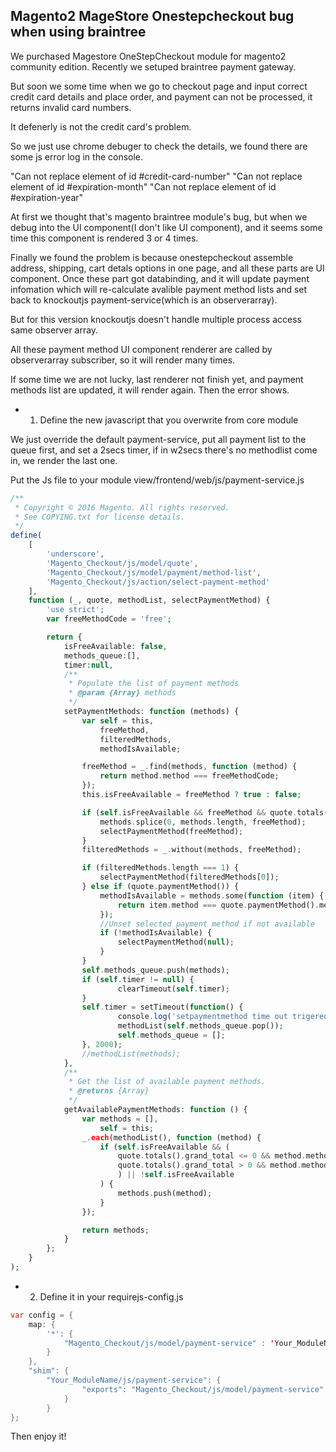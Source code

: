 <!--
Categories = ["Development", "Magento"]
Description = ""
Tags = ["Development", "Magento"]
date = "2017-07-18T21:47:31-08:00"
title = "Magento2 MageStore Onestepcheckout bug when using braintree"
-->

## Magento2 MageStore Onestepcheckout bug when using braintree

We purchased Magestore OneStepCheckout module for magento2 community edition. Recently we setuped braintree payment gateway.

But soon we some time when we go to checkout page and input correct credit card details and place order, and payment can not be processed, it returns invalid card numbers.

It defenerly is not the credit card's problem.

So we just use chrome debuger to check the details, we found there are some js error log in the console.

"Can not replace element of id #credit-card-number"
"Can not replace element of id #expiration-month"
"Can not replace element of id #expiration-year"

At first we thought that's magento braintree module's bug, but when we debug into the UI component(I don't like UI component), and it seems some time this component is rendered 3 or 4 times.

Finally we found the problem is because onestepcheckout assemble address, shipping, cart detals options in one page, and all these parts are UI component. Once these part got databinding, and it will update payment infomation which will re-calculate avalible payment method lists and set back to knockoutjs payment-service(which is an observerarray).

But for this version knockoutjs doesn't handle multiple process access same observer array.

All these payment method UI component renderer  are called by observerarray subscriber, so it will render many times.

If some time we are not lucky, last renderer not finish yet, and payment methods list are updated, it will render again. Then the error shows.

* 1. Define the new javascript that you overwrite from core module

We just override the default payment-service, put all payment list to the queue first, and set a 2secs timer, if in w2secs there's  no methodlist come in, we render the last one.

Put the Js file to your module view/frontend/web/js/payment-service.js

```php
/**
 * Copyright © 2016 Magento. All rights reserved.
 * See COPYING.txt for license details.
 */
define(
    [
        'underscore',
        'Magento_Checkout/js/model/quote',
        'Magento_Checkout/js/model/payment/method-list',
        'Magento_Checkout/js/action/select-payment-method'
    ],
    function (_, quote, methodList, selectPaymentMethod) {
        'use strict';
        var freeMethodCode = 'free';

        return {
            isFreeAvailable: false,
            methods_queue:[],
            timer:null,
            /**
             * Populate the list of payment methods
             * @param {Array} methods
             */
            setPaymentMethods: function (methods) {
                var self = this,
                    freeMethod,
                    filteredMethods,
                    methodIsAvailable;

                freeMethod = _.find(methods, function (method) {
                    return method.method === freeMethodCode;
                });
                this.isFreeAvailable = freeMethod ? true : false;

                if (self.isFreeAvailable && freeMethod && quote.totals().grand_total <= 0) {
                    methods.splice(0, methods.length, freeMethod);
                    selectPaymentMethod(freeMethod);
                }
                filteredMethods = _.without(methods, freeMethod);

                if (filteredMethods.length === 1) {
                    selectPaymentMethod(filteredMethods[0]);
                } else if (quote.paymentMethod()) {
                    methodIsAvailable = methods.some(function (item) {
                        return item.method === quote.paymentMethod().method;
                    });
                    //Unset selected payment method if not available
                    if (!methodIsAvailable) {
                        selectPaymentMethod(null);
                    }
                }
                self.methods_queue.push(methods);
                if (self.timer != null) {
                        clearTimeout(self.timer);
                }
                self.timer = setTimeout(function() {
                        console.log('setpaymentmethod time out trigered');
                        methodList(self.methods_queue.pop());
                        self.methods_queue = [];
                }, 2000);
                //methodList(methods);
            },
            /**
             * Get the list of available payment methods.
             * @returns {Array}
             */
            getAvailablePaymentMethods: function () {
                var methods = [],
                    self = this;
                _.each(methodList(), function (method) {
                    if (self.isFreeAvailable && (
                        quote.totals().grand_total <= 0 && method.method === freeMethodCode ||
                        quote.totals().grand_total > 0 && method.method !== freeMethodCode
                        ) || !self.isFreeAvailable
                    ) {
                        methods.push(method);
                    }
                });

                return methods;
            }
        };
    }
);

```

* 2. Define it in your requirejs-config.js

```java
var config = {
    map: {
        '*': {
            "Magento_Checkout/js/model/payment-service" : 'Your_ModuleName/js/payment-service'
        }
    },
    "shim": {
        "Your_ModuleName/js/payment-service": {
                "exports": "Magento_Checkout/js/model/payment-service"
            }
        }
};
```

Then enjoy it!
